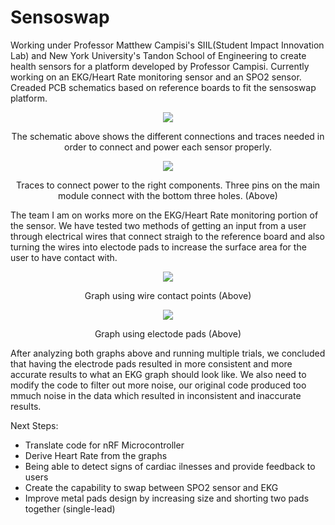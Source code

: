 # Sensoswap
Working under Professor Matthew Campisi's SIIL(Student Impact Innovation Lab) and New York University's Tandon School of Engineering to create health sensors for a platform developed by Professor Campisi. Currently working on an EKG/Heart Rate monitoring sensor and an SPO2 sensor. Creaded PCB schematics based on reference boards to fit the sensoswap platform. 
<p align="center">
    <img src="https://github.com/dareminion/Sensoswap/assets/128090000/dce9c3f6-d67d-47f2-b9a1-0311dba2ce27">
</p>
<p align="center">The schematic above shows the different connections and traces needed in order to connect and power each sensor properly.</p>
<p align="center">
    <img src="https://github.com/dareminion/Sensoswap/assets/128090000/7e5f6b28-7d2d-4f88-b66c-77a50a136778">
</p>
<p align="center">Traces to connect power to the right components. Three pins on the main module connect with the bottom three holes. (Above)</p>

The team I am on works more on the EKG/Heart Rate monitoring portion of the sensor. We have tested two methods of getting an input from a user through electrical wires that connect straigh to the reference board and also turning the wires into electode pads to increase the surface area for the user to have contact with.
<p align="center"><img src="https://github.com/dareminion/Sensoswap/assets/128090000/001bbff7-3947-4074-a33a-71d948f20f5a"></p>
<p align="center">Graph using wire contact points (Above)</p>
<p align="center"><img src="https://github.com/dareminion/Sensoswap/assets/128090000/97918713-9958-481c-b95a-e58e059f0bdb"></p>
<p align="center">Graph using electode pads (Above)</p>
After analyzing both graphs above and running multiple trials, we concluded that having the electrode pads resulted in more consistent and more accurate results to what an EKG graph should look like. We also need to modify the code to filter out more noise, our original code produced too mmuch noise in the data which resulted in inconsistent and inaccurate results.

<p align="left"> </p>

Next Steps:
  - Translate code for nRF Microcontroller
  - Derive Heart Rate from the graphs
  - Being able to detect signs of  cardiac ilnesses and provide feedback to users
  - Create the capability to swap between SPO2 sensor and EKG
  - Improve metal pads design by increasing size and shorting two pads together (single-lead)

